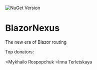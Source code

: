 ![NuGet Version](https://img.shields.io/nuget/vpre/BlazorNexsus.Navigation?style=flat-square&logo=%3Csvg%20role%3D%22img%22%20viewBox%3D%220%200%2024%2024%22%20xmlns%3D%22http%3A%2F%2Fwww.w3.org%2F2000%2Fsvg%22%3E%3Ctitle%3EBlazor%3C%2Ftitle%3E%3Cpath%20d%3D%22M23.8337%208.1013a13.9123%2013.9123%200%200%201-13.6424%2011.72%2010.1053%2010.1053%200%200%201-1.994-.121%206.111%206.111%200%200%201-5.0824-5.7607%205.9344%205.9344%200%200%201%2011.867-.0838c.025.9835-.4011%201.8464-1.277%201.8713-.9356%200-1.3742-.6677-1.3742-1.5674v-2.5001a1.5313%201.5313%200%200%200-1.5196-1.5328H8.7152a3.6481%203.6481%200%201%200%202.6948%206.0794l.0733-.1093.0734.1213a2.5807%202.5807%200%200%200%202.2007%201.0479%202.9088%202.9088%200%200%200%202.6947-3.0406%207.912%207.912%200%200%200-.217-1.9324%207.4043%207.4043%200%200%200-14.6395%201.6033%207.4971%207.4971%200%200%200%207.307%207.4043s.549.05%201.1677.0357a15.8029%2015.8029%200%200%200%208.4747-2.5283c.036-.025.0719.025.048.0614a12.4392%2012.4392%200%200%201-9.6901%203.9625A8.7442%208.7442%200%200%201%20.003%2013.8603a9.049%209.049%200%200%201%203.6349-7.2471%208.8634%208.8634%200%200%201%205.229-1.7262h2.813a7.9145%207.9145%200%200%200%205.8386-2.5777.1093.1093%200%200%201%20.0594-.034.1115.1115%200%200%201%20.1195.0522.113.113%200%200%201%20.0155.0672%207.9345%207.9345%200%200%201-1.2274%203.5493.1075.1075%200%200%200-.0132.0609.1098.1098%200%200%200%20.0724.0945.109.109%200%200%200%20.0619.0033%208.5054%208.5054%200%200%200%205.9134-4.876.1554.1554%200%200%201%20.0546-.0527.1497.1497%200%200%201%20.147%200%20.1535.1535%200%200%201%20.0546.0527%2010.779%2010.779%200%200%201%201.0575%206.8746zm-14.9383%203.527a2.188%202.188%200%201%200%202.1877%202.1878v-2.0425a.1577.1577%200%200%200-.1497-.1497Z%22%2F%3E%3C%2Fsvg%3E&logoColor=%23512BD4&logoSize=auto)



# BlazorNexus
The new era of Blazor routing 

Top donators:

⭐Mykhailo Rospopchuk
⭐Іnna Terletskaya
